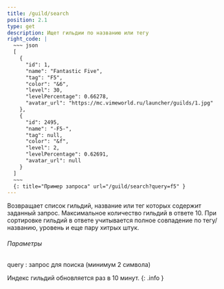 ```yaml
---
title: /guild/search
position: 2.1
type: get
description: Ищет гильдии по названию или тегу
right_code: |
  ~~~ json
  [
    {
      "id": 1,
      "name": "Fantastic Five",
      "tag": "F5",
      "color": "&6",
      "level": 30,
      "levelPercentage": 0.66278,
      "avatar_url": "https://mc.vimeworld.ru/launcher/guilds/1.jpg"
    },
    {
      "id": 2495,
      "name": "-F5-",
      "tag": null,
      "color": "&f",
      "level": 2,
      "levelPercentage": 0.62691,
      "avatar_url": null
    }
  ]
  ~~~
  {: title="Пример запроса" url="/guild/search?query=f5" }
---
```


Возвращает список гильдий, название или тег которых содержит заданный запрос. Максимальное количество гильдий в ответе 10.
При сортировке гильдий в ответе учитывается полное совпадение по тегу/названию, уровень и еще пару хитрых штук.

<h6>Параметры</h6>
query
: запрос для поиска (минимум 2 символа)

Индекс гильдий обновляется раз в 10 минут.
{: .info }
